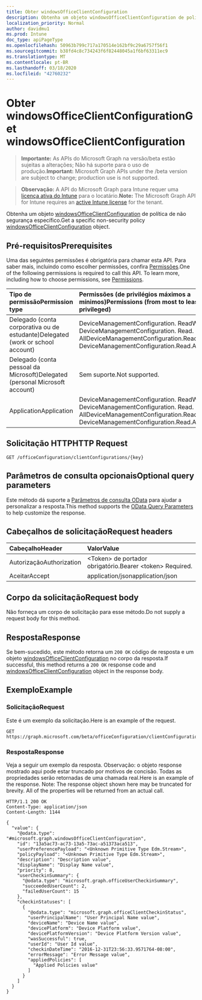 ```yaml
---
title: Obter windowsOfficeClientConfiguration
description: Obtenha um objeto windowsOfficeClientConfiguration de política de não segurança específico.
localization_priority: Normal
author: davidmu1
ms.prod: Intune
doc_type: apiPageType
ms.openlocfilehash: 50963b799c717a170514e162bf9c29a6757f56f1
ms.sourcegitcommit: b38fd4c8c734243f6f82448045a1f6bf63311ec9
ms.translationtype: MT
ms.contentlocale: pt-BR
ms.lasthandoff: 03/18/2020
ms.locfileid: "42760232"
---
```

# <a name="get-windowsofficeclientconfiguration"></a><span data-ttu-id="9dff4-103">Obter windowsOfficeClientConfiguration</span><span class="sxs-lookup"><span data-stu-id="9dff4-103">Get windowsOfficeClientConfiguration</span></span>

> <span data-ttu-id="9dff4-104">**Importante:** As APIs do Microsoft Graph na versão/beta estão sujeitas a alterações; Não há suporte para o uso de produção.</span><span class="sxs-lookup"><span data-stu-id="9dff4-104">**Important:** Microsoft Graph APIs under the /beta version are subject to change; production use is not supported.</span></span>

> <span data-ttu-id="9dff4-105">**Observação:** A API do Microsoft Graph para Intune requer uma [licença ativa do Intune](https://go.microsoft.com/fwlink/?linkid=839381) para o locatário.</span><span class="sxs-lookup"><span data-stu-id="9dff4-105">**Note:** The Microsoft Graph API for Intune requires an [active Intune license](https://go.microsoft.com/fwlink/?linkid=839381) for the tenant.</span></span>

<span data-ttu-id="9dff4-106">Obtenha um objeto [windowsOfficeClientConfiguration](../resources/intune-cirrus-windowsofficeclientconfiguration.md) de política de não segurança específico.</span><span class="sxs-lookup"><span data-stu-id="9dff4-106">Get a specific non-security policy [windowsOfficeClientConfiguration](../resources/intune-cirrus-windowsofficeclientconfiguration.md) object.</span></span>

## <a name="prerequisites"></a><span data-ttu-id="9dff4-107">Pré-requisitos</span><span class="sxs-lookup"><span data-stu-id="9dff4-107">Prerequisites</span></span>
<span data-ttu-id="9dff4-p101">Uma das seguintes permissões é obrigatória para chamar esta API. Para saber mais, incluindo como escolher permissões, confira [Permissões](/graph/permissions-reference).</span><span class="sxs-lookup"><span data-stu-id="9dff4-p101">One of the following permissions is required to call this API. To learn more, including how to choose permissions, see [Permissions](/graph/permissions-reference).</span></span>

|<span data-ttu-id="9dff4-110">Tipo de permissão</span><span class="sxs-lookup"><span data-stu-id="9dff4-110">Permission type</span></span>|<span data-ttu-id="9dff4-111">Permissões (de privilégios máximos a mínimos)</span><span class="sxs-lookup"><span data-stu-id="9dff4-111">Permissions (from most to least privileged)</span></span>|
|:---|:---|
|<span data-ttu-id="9dff4-112">Delegado (conta corporativa ou de estudante)</span><span class="sxs-lookup"><span data-stu-id="9dff4-112">Delegated (work or school account)</span></span>|<span data-ttu-id="9dff4-113">DeviceManagementConfiguration. ReadWrite. All DeviceManagementConfiguration. Read. All</span><span class="sxs-lookup"><span data-stu-id="9dff4-113">DeviceManagementConfiguration.ReadWrite.All DeviceManagementConfiguration.Read.All</span></span>|
|<span data-ttu-id="9dff4-114">Delegado (conta pessoal da Microsoft)</span><span class="sxs-lookup"><span data-stu-id="9dff4-114">Delegated (personal Microsoft account)</span></span>|<span data-ttu-id="9dff4-115">Sem suporte.</span><span class="sxs-lookup"><span data-stu-id="9dff4-115">Not supported.</span></span>|
|<span data-ttu-id="9dff4-116">Application</span><span class="sxs-lookup"><span data-stu-id="9dff4-116">Application</span></span>|<span data-ttu-id="9dff4-117">DeviceManagementConfiguration. ReadWrite. All DeviceManagementConfiguration. Read. All</span><span class="sxs-lookup"><span data-stu-id="9dff4-117">DeviceManagementConfiguration.ReadWrite.All DeviceManagementConfiguration.Read.All</span></span>|

## <a name="http-request"></a><span data-ttu-id="9dff4-118">Solicitação HTTP</span><span class="sxs-lookup"><span data-stu-id="9dff4-118">HTTP Request</span></span>
<!-- {
  "blockType": "ignored"
}
-->
``` http
GET /officeConfiguration/clientConfigurations/{key}
```

## <a name="optional-query-parameters"></a><span data-ttu-id="9dff4-119">Parâmetros de consulta opcionais</span><span class="sxs-lookup"><span data-stu-id="9dff4-119">Optional query parameters</span></span>
<span data-ttu-id="9dff4-120">Este método dá suporte a [Parâmetros de consulta OData](https://developer.microsoft.com/en-us/graph/docs/overview/query_parameters) para ajudar a personalizar a resposta.</span><span class="sxs-lookup"><span data-stu-id="9dff4-120">This method supports the [OData Query Parameters](https://developer.microsoft.com/en-us/graph/docs/overview/query_parameters) to help customize the response.</span></span>

## <a name="request-headers"></a><span data-ttu-id="9dff4-121">Cabeçalhos de solicitação</span><span class="sxs-lookup"><span data-stu-id="9dff4-121">Request headers</span></span>
|<span data-ttu-id="9dff4-122">Cabeçalho</span><span class="sxs-lookup"><span data-stu-id="9dff4-122">Header</span></span>|<span data-ttu-id="9dff4-123">Valor</span><span class="sxs-lookup"><span data-stu-id="9dff4-123">Value</span></span>|
|:---|:---|
|<span data-ttu-id="9dff4-124">Autorização</span><span class="sxs-lookup"><span data-stu-id="9dff4-124">Authorization</span></span>|<span data-ttu-id="9dff4-125">&lt;Token&gt; de portador obrigatório.</span><span class="sxs-lookup"><span data-stu-id="9dff4-125">Bearer &lt;token&gt; Required.</span></span>|
|<span data-ttu-id="9dff4-126">Aceitar</span><span class="sxs-lookup"><span data-stu-id="9dff4-126">Accept</span></span>|<span data-ttu-id="9dff4-127">application/json</span><span class="sxs-lookup"><span data-stu-id="9dff4-127">application/json</span></span>|

## <a name="request-body"></a><span data-ttu-id="9dff4-128">Corpo da solicitação</span><span class="sxs-lookup"><span data-stu-id="9dff4-128">Request body</span></span>
<span data-ttu-id="9dff4-129">Não forneça um corpo de solicitação para esse método.</span><span class="sxs-lookup"><span data-stu-id="9dff4-129">Do not supply a request body for this method.</span></span>

## <a name="response"></a><span data-ttu-id="9dff4-130">Resposta</span><span class="sxs-lookup"><span data-stu-id="9dff4-130">Response</span></span>
<span data-ttu-id="9dff4-131">Se bem-sucedido, este método retorna um `200 OK` código de resposta e um objeto [windowsOfficeClientConfiguration](../resources/intune-cirrus-windowsofficeclientconfiguration.md) no corpo da resposta.</span><span class="sxs-lookup"><span data-stu-id="9dff4-131">If successful, this method returns a `200 OK` response code and [windowsOfficeClientConfiguration](../resources/intune-cirrus-windowsofficeclientconfiguration.md) object in the response body.</span></span>

## <a name="example"></a><span data-ttu-id="9dff4-132">Exemplo</span><span class="sxs-lookup"><span data-stu-id="9dff4-132">Example</span></span>

### <a name="request"></a><span data-ttu-id="9dff4-133">Solicitação</span><span class="sxs-lookup"><span data-stu-id="9dff4-133">Request</span></span>
<span data-ttu-id="9dff4-134">Este é um exemplo da solicitação.</span><span class="sxs-lookup"><span data-stu-id="9dff4-134">Here is an example of the request.</span></span>
``` http
GET https://graph.microsoft.com/beta/officeConfiguration/clientConfigurations/{key}
```

### <a name="response"></a><span data-ttu-id="9dff4-135">Resposta</span><span class="sxs-lookup"><span data-stu-id="9dff4-135">Response</span></span>
<span data-ttu-id="9dff4-p102">Veja a seguir um exemplo da resposta. Observação: o objeto response mostrado aqui pode estar truncado por motivos de concisão. Todas as propriedades serão retornadas de uma chamada real.</span><span class="sxs-lookup"><span data-stu-id="9dff4-p102">Here is an example of the response. Note: The response object shown here may be truncated for brevity. All of the properties will be returned from an actual call.</span></span>
``` http
HTTP/1.1 200 OK
Content-Type: application/json
Content-Length: 1144

{
  "value": {
    "@odata.type": "#microsoft.graph.windowsOfficeClientConfiguration",
    "id": "13a5ac73-ac73-13a5-73ac-a51373aca513",
    "userPreferencePayload": "<Unknown Primitive Type Edm.Stream>",
    "policyPayload": "<Unknown Primitive Type Edm.Stream>",
    "description": "Description value",
    "displayName": "Display Name value",
    "priority": 8,
    "userCheckinSummary": {
      "@odata.type": "microsoft.graph.officeUserCheckinSummary",
      "succeededUserCount": 2,
      "failedUserCount": 15
    },
    "checkinStatuses": [
      {
        "@odata.type": "microsoft.graph.officeClientCheckinStatus",
        "userPrincipalName": "User Principal Name value",
        "deviceName": "Device Name value",
        "devicePlatform": "Device Platform value",
        "devicePlatformVersion": "Device Platform Version value",
        "wasSuccessful": true,
        "userId": "User Id value",
        "checkinDateTime": "2016-12-31T23:56:33.9571764-08:00",
        "errorMessage": "Error Message value",
        "appliedPolicies": [
          "Applied Policies value"
        ]
      }
    ]
  }
}
```




